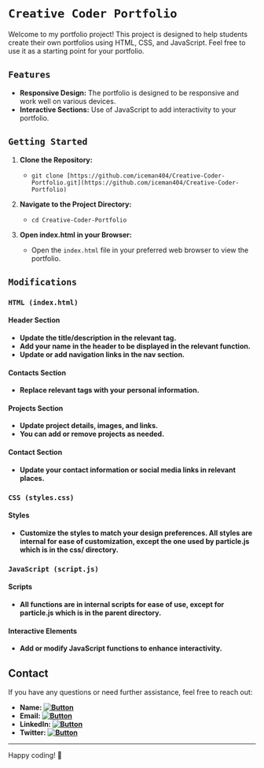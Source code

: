 # `Creative Coder Portfolio`

Welcome to my portfolio project! This project is designed to help students create their own portfolios using HTML, CSS, and JavaScript. Feel free to use it as a starting point for your portfolio.


## `Features`

- **Responsive Design:** The portfolio is designed to be responsive and work well on various devices.
- **Interactive Sections:** Use of JavaScript to add interactivity to your portfolio.


## `Getting Started`

1. **Clone the Repository:**
   - `git clone [https://github.com/iceman404/Creative-Coder-Portfolio.git](https://github.com/iceman404/Creative-Coder-Portfolio)`
   
2. **Navigate to the Project Directory:**
   - `cd Creative-Coder-Portfolio`
   
3. **Open index.html in your Browser:**
   - Open the `index.html` file in your preferred web browser to view the portfolio.


## `Modifications`

### `HTML (index.html)`

#### Header Section
   - **Update the title/description in the relevant tag.**
   - **Add your name in the header to be displayed in the relevant function.**
   - **Update or add navigation links in the nav section.**

#### Contacts Section
   - **Replace relevant tags with your personal information.**

#### Projects Section
   - **Update project details, images, and links.**
   - **You can add or remove projects as needed.**

#### Contact Section
   - **Update your contact information or social media links in relevant places.**

### `CSS (styles.css)`

#### Styles
   - **Customize the styles to match your design preferences. All styles are internal for ease of customization, except the one used by particle.js which is in the css/ directory.**

### `JavaScript (script.js)`

#### Scripts
   - **All functions are in internal scripts for ease of use, except for particle.js which is in the parent directory.**

#### Interactive Elements
   - **Add or modify JavaScript functions to enhance interactivity.**


## Contact

If you have any questions or need further assistance, feel free to reach out:

- **Name: [![Button](https://img.shields.io/badge/John-Subba-008491)](https://github.com/iceman404/iceman404/blob/main/AboutMe.md)**
- **Email: [![Button](https://img.shields.io/badge/johnsubba404@gmail.com-09C4D0)](https://mail.google.com/mail/?view=cm&to=johnsubba404@gmail.com)**
- **LinkedIn: [![Button](https://img.shields.io/badge/Linked-In-blue)](https://www.linkedin.com/in/john-subba-ic3man404/)**
- **Twitter: [![Button](https://img.shields.io/badge/Twitter-blue)](https://twitter.com/ic3man404)**

---

Happy coding! 🚀
